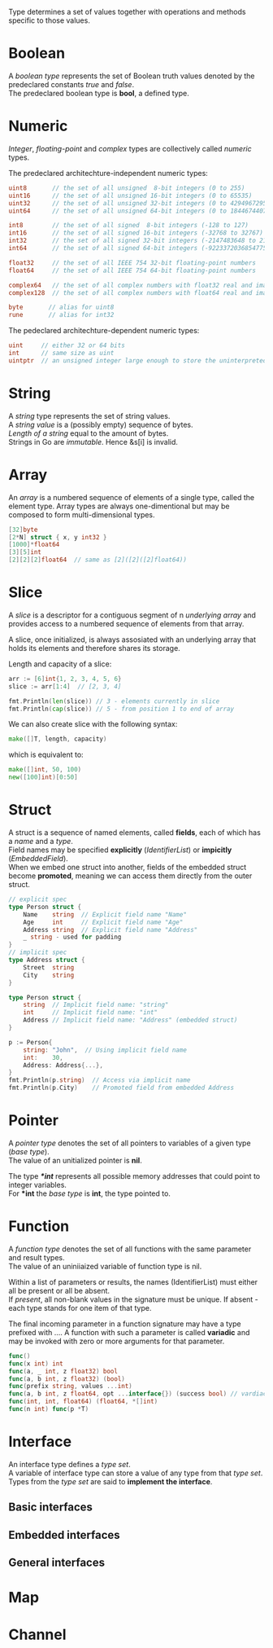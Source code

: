 Type determines a set of values together with operations and methods specific to those values. 

# Boolean 
A *boolean type* represents the set of Boolean truth values denoted by the predeclared constants *true* and *false*. <br>
The predeclared boolean type is **bool**, a defined type.

# Numeric
*Integer*, *floating-point* and *complex* types are collectively called *numeric* types.

The predeclared architechture-independent numeric types:
```go
uint8       // the set of all unsigned  8-bit integers (0 to 255)
uint16      // the set of all unsigned 16-bit integers (0 to 65535)
uint32      // the set of all unsigned 32-bit integers (0 to 4294967295)
uint64      // the set of all unsigned 64-bit integers (0 to 18446744073709551615)

int8        // the set of all signed  8-bit integers (-128 to 127)
int16       // the set of all signed 16-bit integers (-32768 to 32767)
int32       // the set of all signed 32-bit integers (-2147483648 to 2147483647)
int64       // the set of all signed 64-bit integers (-9223372036854775808 to 9223372036854775807)

float32     // the set of all IEEE 754 32-bit floating-point numbers
float64     // the set of all IEEE 754 64-bit floating-point numbers

complex64   // the set of all complex numbers with float32 real and imaginary parts
complex128  // the set of all complex numbers with float64 real and imaginary parts

byte       // alias for uint8
rune       // alias for int32
```

The pedeclared architechture-dependent numeric types:
```go
uint     // either 32 or 64 bits
int      // same size as uint
uintptr  // an unsigned integer large enough to store the uninterpreted bits of a pointer value
```

# String 
A *string* type represents the set of string values. <br/>
A *string value* is a (possibly empty) sequence of bytes. <br/> 
*Length of a string* equal to the amount of bytes. <br/>
Strings in Go are *immutable*. Hence &s[i] is invalid.


# Array
An *array* is a numbered sequence of elements of a single type, called the element type. 
Array types are always one-dimentional but may be composed to form multi-dimensional types.
```go
[32]byte
[2*N] struct { x, y int32 }
[1000]*float64
[3][5]int
[2][2][2]float64  // same as [2]([2]([2]float64))
```
# Slice 
A *slice* is a descriptor for a contiguous segment of n *underlying array* and provides access to a numbered sequence of elements from that array. <br/>

A slice, once initialized, is always assosiated with an underlying array that holds its elements and therefore shares its storage. <br/>

Length and capacity of a slice: <br/>
```go
arr := [6]int{1, 2, 3, 4, 5, 6}
slice := arr[1:4]  // [2, 3, 4]

fmt.Println(len(slice)) // 3 - elements currently in slice
fmt.Println(cap(slice)) // 5 - from position 1 to end of array
```

We can also create slice with the following syntax: <br/>
```go
make([]T, length, capacity)
```
which is equivalent to: <br/>
```go
make([]int, 50, 100)
new([100]int)[0:50]
```
# Struct 
A struct is a sequence of named elements, called **fields**, each of which has a *name* and a *type*. <br/>
Field names may be specified **explicitly** (*IdentifierList*) or **impicitly** (*EmbeddedField*). <br/>
When we embed one struct into another, fields of the embedded struct become **promoted**, meaning we can access them directly from the outer struct. 
```go
// explicit spec
type Person struct {
    Name    string  // Explicit field name "Name"
    Age     int     // Explicit field name "Age"  
    Address string  // Explicit field name "Address"
    _ string - used for padding
}
// implicit spec
type Address struct {
    Street  string
    City    string
}

type Person struct {
    string  // Implicit field name: "string"
    int     // Implicit field name: "int" 
    Address // Implicit field name: "Address" (embedded struct)
}

p := Person{
    string: "John",  // Using implicit field name
    int:    30,
    Address: Address{...},
}
fmt.Println(p.string)  // Access via implicit name
fmt.Println(p.City)    // Promoted field from embedded Address
```

# Pointer 
A *pointer type* denotes the set of all pointers to variables of a given type (*base type*).<br/>
The value of an unitialized pointer is **nil**. <br/>

The type ***\*int*** represents all possible memory addresses that could point to integer variables. <br/>
For **\*int** the *base type* is **int**, the type pointed to.

# Function 
A *function type* denotes the set of all functions with the same parameter and result types. <br/>
The value of an uniniiaized variable of function type is nil. <br/>

Within a list of parameters or results, the names (IdentifierList) must either all be present or all be absent. <br/>
If *present*, all non-blank values in the signature must be unique. If absent - each type stands for one item of that type.<br/> 

The final incoming parameter in a function signature may have a type prefixed with .... A function with such a parameter is called **variadic** and may be invoked with zero or more arguments for that parameter. 
```go
func()
func(x int) int
func(a, _ int, z float32) bool
func(a, b int, z float32) (bool)
func(prefix string, values ...int)
func(a, b int, z float64, opt ...interface{}) (success bool) // vardiac
func(int, int, float64) (float64, *[]int)
func(n int) func(p *T)
```

# Interface
An interface type defines a *type set*. <br/>
A variable of interface type can store a value of any type from that *type set*. <br/> 
Types from the *type set* are said to **implement the interface**.


## Basic interfaces
## Embedded interfaces
## General interfaces

# Map

# Channel